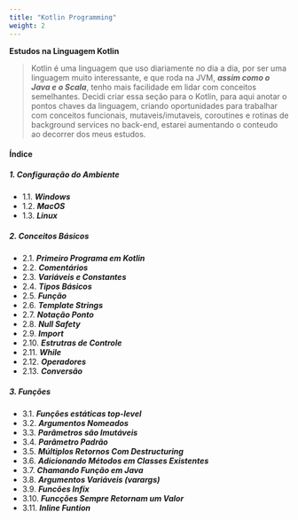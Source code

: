 ```yaml
---
title: "Kotlin Programming"
weight: 2
---
```


****Estudos na Linguagem Kotlin****
>Kotlin é uma linguagem que uso diariamente no dia a dia, por ser uma linguagem muito interessante, e que roda na JVM, ***assim como o Java e o Scala***, tenho mais facilidade em lidar com conceitos semelhantes. Decidi criar essa seção para o Kotlin, para aqui anotar o pontos chaves da linguagem, criando oportunidades para trabalhar com conceitos funcionais, mutaveis/imutaveis, coroutines e rotinas de background services no back-end, estarei aumentando o conteudo ao decorrer dos meus estudos.

#### Índice

##### 1. Configuração do Ambiente
- 1.1. ***Windows***
- 1.2. ***MacOS***
- 1.3. ***Linux***

##### 2. Conceitos Básicos
- 2.1. ***Primeiro Programa em Kotlin***
- 2.2. ***Comentários***
- 2.3. ***Variáveis e Constantes***
- 2.4. ***Tipos Básicos***
- 2.5. ***Função***
- 2.6. ***Template Strings***
- 2.7. ***Notação Ponto***
- 2.8. ***Null Safety***
- 2.9. ***Import***
- 2.10. ***Estrutras de Controle***
- 2.11. ***While***
- 2.12. ***Operadores***
- 2.13. ***Conversão***

##### 3. Funções
- 3.1. ***Funções estáticas top-level***
- 3.2. ***Argumentos Nomeados***
- 3.3. ***Parâmetros são Imutáveis***
- 3.4. ***Parâmetro Padrão***
- 3.5. ***Múltiplos Retornos Com Destructuring***
- 3.6. ***Adicionando Métodos em Classes Existentes***
- 3.7. ***Chamando Função em Java***
- 3.8. ***Argumentos Variáveis (varargs)***
- 3.9. ***Funcões Infix***
- 3.10. ***Funcções Sempre Retornam um Valor***
- 3.11. ***Inline Funtion***
